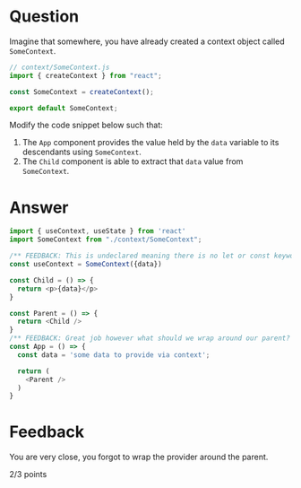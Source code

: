 # Question

Imagine that somewhere, you have already created a context object called `SomeContext`. 

```js
// context/SomeContext.js
import { createContext } from "react";

const SomeContext = createContext();

export default SomeContext;
```

Modify the code snippet below such that:
1. The `App` component provides the value held by the `data` variable to its descendants using `SomeContext`.
2. The `Child` component is able to extract that `data` value from `SomeContext`.


# Answer

```js
import { useContext, useState } from 'react'
import SomeContext from "./context/SomeContext";

/** FEEDBACK: This is undeclared meaning there is no let or const keyword and should this useContext be here? Check you project to see an example! */
const useContext = SomeContext({data})

const Child = () => {
  return <p>{data}</p>
}

const Parent = () => {
  return <Child />
}
/** FEEDBACK: Great job however what should we wrap around our parent? */
const App = () => {
  const data = 'some data to provide via context';

  return (
    <Parent />
  )
}
```


# Feedback

You are very close, you forgot to wrap the provider around the parent. 

2/3 points